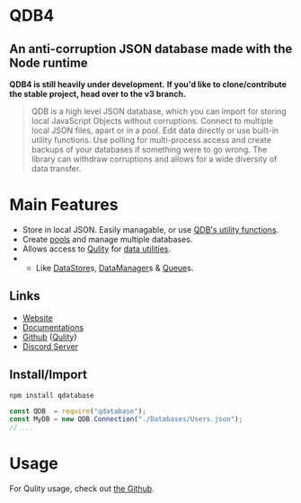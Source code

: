 
# QDB4
## An anti-corruption JSON database made with the Node runtime

**QDB4 is still heavily under development.**
**If you'd like to clone/contribute the stable project, head over to the v3 branch.**

> QDB is a high level JSON database, which you can import for storing local JavaScript Objects without corruptions.
> Connect to multiple local JSON files, apart or in a pool. Edit data directly or use built-in utility functions. Use polling for multi-process access and create backups of your databases if something were to go wrong.
> The library can withdraw corruptions and allows for a wide diversity of data transfer.


# Main Features
* Store in local JSON. Easily managable, or use [QDB's utility functions](https://qdb.qbot.eu/documentations/connections/connection).
* Create [pools](https://qdb.qbot.eu/documentations/connections/pool) and manage multiple databases.
* Allows access to [Qulity](https://qdb.qbot.eu/documentations/qulity) for [data utilities](https://github.com/QSmally/Qulity).
* * Like [DataStore](https://qdb.qbot.eu/qulity/datastore)s, [DataManager](https://qdb.qbot.eu/documentations/qulity/datamanager)s & [Queue](https://qdb.qbot.eu/documentations/qulity/queue)s.

## Links
* [Website](https://qdb.qbot.eu/)
* [Documentations](https://qdb.qbot.eu/docs)
* [Github](https://github.com/QSmally/QDB) ([Qulity](https://github.com/QSmally/Qulity))
* [Discord Server](https://qdb.qbot.eu/discord)

## Install/Import
`npm install qdatabase`
```js
const QDB  = require("qdatabase");
const MyDB = new QDB.Connection("./Databases/Users.json");
// ...
```


# Usage
For Qulity usage, check out [the Github](https://github.com/QSmally/Qulity#README).
